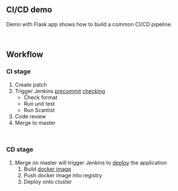 ## CI/CD demo

Demo with Flask app shows how to build a common CI/CD pipeline.

<br>

## Workflow

### CI stage
1. Create patch
1. Trigger Jenkins [precommit](deploy/Jenkinsfile.precommit) [checking](dev-support/test-patch.sh)
    - Check format
    - Run unit test
    - Run Scantist
1. Code review
1. Merge to master

<br>

### CD stage
1. Merge on master will trigger Jenkins to [deploy](deploy/Jenkinsfile) the application
    1. Build [docker image](deploy/Dockerfile)
    1. Push docker image into registry
    1. Deploy onto cluster